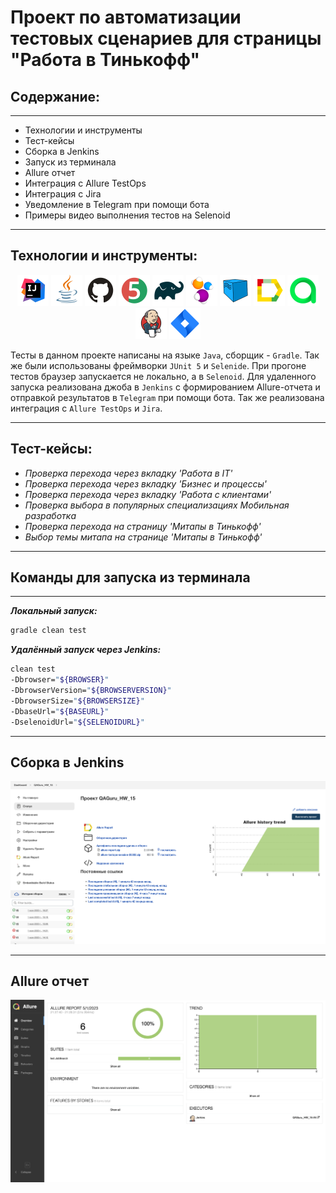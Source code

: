 # Проект по автоматизации тестовых сценариев для страницы "Работа в Тинькофф"
## Содержание:
____
- Технологии и инструменты
- Тест-кейсы
- Cборка в Jenkins
- Запуск из терминала
- Allure отчет
- Интеграция с Allure TestOps
- Интеграция с Jira
- Уведомление в Telegram при помощи бота
- Примеры видео выполнения тестов на Selenoid
____
## Технологии и инструменты:

<p align="center">  
<a href="https://www.jetbrains.com/idea/"><img src="images/logo/Intelij_IDEA.svg" width="50" height="50"  alt="IDEA"/></a>  
<a href="https://www.java.com/"><img src="images/logo/Java.svg" width="50" height="50"  alt="Java"/></a>  
<a href="https://github.com/"><img src="images/logo/Github.svg" width="50" height="50"  alt="Github"/></a>  
<a href="https://junit.org/junit5/"><img src="images/logo/JUnit5.svg" width="50" height="50"  alt="JUnit 5"/></a>  
<a href="https://gradle.org/"><img src="images/logo/Gradle.svg" width="50" height="50"  alt="Gradle"/></a>  
<a href="https://selenide.org/"><img src="images/logo/Selenide.svg" width="50" height="50"  alt="Selenide"/></a>  
<a href="https://aerokube.com/selenoid/"><img src="images/logo/Selenoid.svg" width="50" height="50"  alt="Selenoid"/></a>  
<a href="ht[images](images)tps://github.com/allure-framework/allure2"><img src="images/logo/Allure.svg" width="50" height="50"  alt="Allure"/></a> 
<a href="https://qameta.io/"><img src="images/logo/Allure2.svg" width="50" height="50"  alt="Allure TestOps"/></a>   
<a href="https://www.jenkins.io/"><img src="images/logo/Jenkins.svg" width="50" height="50"  alt="Jenkins"/></a>  
<a href="https://www.atlassian.com/ru/software/jira/"><img src="images/logo/Jira.svg" width="50" height="50"  alt="Jira"/></a>  
</p>
Тесты в данном проекте написаны на языке <code>Java</code>, сборщик - <code>Gradle</code>. Так же были использованы фреймворки <code>JUnit 5</code> и <code>Selenide</code>.
При прогоне тестов браузер запускается не локально, а в <code>Selenoid</code>.
Для удаленного запуска реализована джоба в <code>Jenkins</code> с формированием Allure-отчета и отправкой результатов в <code>Telegram</code> при помощи бота. Так же реализована интеграция с <code>Allure TestOps</code> и <code>Jira</code>.

____

## Тест-кейсы:
- *Проверка перехода через вкладку 'Работа в IT'*
- *Проверка перехода через вкладку 'Бизнес и процессы'*
- *Проверка перехода через вкладку 'Работа с клиентами'*
- *Проверка выбора в популярных специализациях Мобильная разработка*
- *Проверка перехода на страницу 'Митапы в Тинькофф'*
- *Выбор темы митапа на странице 'Митапы в Тинькофф'*

____

## Команды для запуска из терминала
___
***Локальный запуск:***
```bash  
gradle clean test
```

***Удалённый запуск через Jenkins:***
```bash  
clean test
-Dbrowser="${BROWSER}"
-DbrowserVersion="${BROWSERVERSION}"
-DbrowserSize="${BROWSERSIZE}"
-DbaseUrl="${BASEURL}"
-DselenoidUrl="${SELENOIDURL}"
```

____

## Сборка в Jenkins
<p align="center">  
<a href="https://jenkins.autotests.cloud/job/QAGuru_HW_15/"><img src="images/screen/jenkins_dashboard.png" alt="Jenkins" width="950"/></a>  
</p>

____

## Allure отчет
<p align="center">  
<a href="https://jenkins.autotests.cloud/job/QAGuru_HW_15/5/allure/"><img title="Allure Overview Dashboard" src="images/screen/jenkins_overview.png" width="850">  
</p>  
